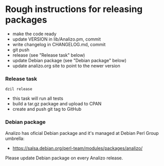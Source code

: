 # Rough instructions for releasing packages

* make the code ready
* update VERSION in lib/Analizo.pm, commit
* write changelog in CHANGELOG.md, commit
* git push
* release (see "Release task" below)
* update Debian package (see "Debian package" below)
* update analizo.org site to point to the newer version

### Release task

```console
dzil release
```

* this task will run all tests
* build a tar.gz package and upload to CPAN
* create and push git tag to GitHub

### Debian package

Analizo has oficial Debian package and it's managed at Debian Perl Group
umbrella:

* https://salsa.debian.org/perl-team/modules/packages/analizo/

Please update Debian package on every Analizo release.

